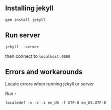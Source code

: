 ## Installing jekyll

`gem install jekyll`

## Run server

`jekyll --server`

then connect to `localhost:4000`

## Errors and workarounds

Locale errors when running jekyll or server

Run - 

`localedef -v -c -i en_US -f UTF-8 en_US.UTF-8`
